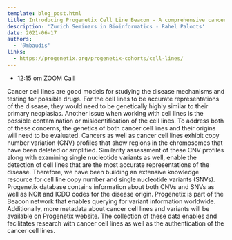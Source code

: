 ```yaml
---
template: blog_post.html
title: Introducing Progenetix Cell Line Beacon - A comprehensive cancer cell line variant knowledge resource
description: 'Zurich Seminars in Bioinformatics - Rahel Paloots'
date: 2021-06-17
authors:
  - '@mbaudis'
links: 
  - https://progenetix.org/progenetix-cohorts/cell-lines/
---
```





* 12:15 om  ZOOM Call


Cancer cell lines are good models for studying the disease mechanisms and testing for possible drugs. For the cell lines to be accurate representations of the disease, they would need to be genetically highly similar to their primary neoplasias. Another issue when working with cell lines is the possible contamination or misidentification of the cell lines. 
To address both of these concerns, the genetics of both cancer cell lines and their origins will need to be evaluated. Cancers as well as cancer cell lines exhibit copy number variation (CNV) profiles that show regions in the chromosomes that have been deleted or amplified.<!--more-->
 Similarity assessment of these CNV profiles along with examining single nucleotide variants as well, enable the detection of cell lines that are the most accurate representations of the disease. 
Therefore, we have been building an extensive knowledge resource for cell line copy number and single nucleotide variants (SNVs). Progenetix database contains information about both CNVs and SNVs as well as NCIt and ICDO codes for the disease origin. Progenetix is part of the Beacon network that enables querying for variant information worldwide. Additionally, more metadata about cancer cell lines and variants will be available on Progenetix website. The collection of these data enables and facilitates research with cancer cell lines as well as the authentication of the cancer cell lines.

